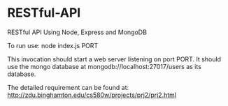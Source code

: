 # RESTful-API
RESTful API Using Node, Express and MongoDB

To run use: node index.js PORT

This invocation should start a web server listening on port PORT. It should use the mongo database at mongodb://localhost:27017/users as its database.

The detailed requirement can be found at: http://zdu.binghamton.edu/cs580w/projects/prj2/prj2.html
